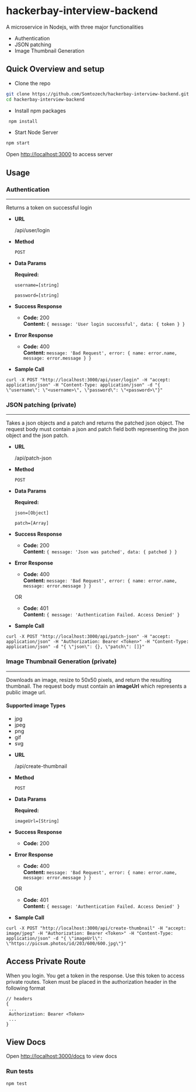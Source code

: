 # hackerbay-interview-backend

A microservice in Nodejs, with three major functionalities

- Authentication
- JSON patching
- Image Thumbnail Generation

## Quick Overview and setup

- Clone the repo

```sh
git clone https://github.com/Somtozech/hackerbay-interview-backend.git
cd hackerbay-interview-backend
```

- Install npm packages

```sh
 npm install
```

- Start Node Server

```sh
npm start
```

Open [http://localhost:3000](http://localhost:3000) to access server

## Usage

### Authentication

---

Returns a token on successful login

- **URL**

  /api/user/login

- **Method**

  `POST`

- **Data Params**

  **Required:**

  `username=[string]`

  `password=[string]`

- **Success Response**

  - **Code:** 200 <br/>
    **Content:** `{ message: 'User login successful', data: { token } }`

- **Error Response**

  - **Code:** 400 <br/>
    **Content:** `message: 'Bad Request', error: { name: error.name, message: error.message } }`

- **Sample Call**

```
curl -X POST "http://localhost:3000/api/user/login" -H "accept: application/json" -H "Content-Type: application/json" -d "{ \"username\": \"<username>\", \"password\": \"<password>\"}"
```

### JSON patching (private)

---

Takes a json objects and a patch and returns the patched json object. The request body must contain a json and patch field both representing the json object and the json patch.

- **URL**

  /api/patch-json

- **Method**

  `POST`

- **Data Params**

  **Required:**

  `json=[Object]`

  `patch=[Array]`

- **Success Response**

  - **Code:** 200 <br/>
    **Content:** `{ message: 'Json was patched', data: { patched } }`

- **Error Response**

  - **Code:** 400 <br/>
    **Content:** `message: 'Bad Request', error: { name: error.name, message: error.message } }`

  OR

  - **Code:** 401 <br/>
    **Content:** `{ message: 'Authentication Failed. Access Denied' }`

- **Sample Call**

```
curl -X POST "http://localhost:3000/api/patch-json" -H "accept: application/json" -H "Authorization: Bearer <Token>" -H "Content-Type: application/json" -d "{ \"json\": {}, \"patch\": []}"
```

### Image Thumbnail Generation (private)

---

Downloads an image, resize to 50x50 pixels, and return the resulting thumbnail.
The request body must contain an **imageUrl** which represents a public image url.

#### Supported image Types

- jpg
- jpeg
- png
- gif
- svg

* **URL**

  /api/create-thumbnail

* **Method**

  `POST`

* **Data Params**

  **Required:**

  `imageUrl=[String]`

* **Success Response**

  - **Code:** 200

* **Error Response**

  - **Code:** 400 <br/>
    **Content:** `message: 'Bad Request', error: { name: error.name, message: error.message } }`

  OR

  - **Code:** 401 <br/>
    **Content:** `{ message: 'Authentication Failed. Access Denied' }`

* **Sample Call**

```
curl -X POST "http://localhost:3000/api/create-thumbnail" -H "accept: image/jpeg" -H "Authorization: Bearer <Token>" -H "Content-Type: application/json" -d "{ \"imageUrl\": \"https://picsum.photos/id/203/600/600.jpg\"}"
```

## Access Private Route

When you login. You get a token in the response. Use this token to access private routes. Token must be placed in the authorization header in the following format

```
// headers
{
 ...
 Authorization: Bearer <Token>
 ...
}
```

## View Docs

Open [http://localhost:3000/docs](http://localhost:3000) to view docs

### Run tests

```
npm test
```
